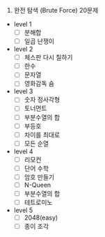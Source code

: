 1. 완전 탐색 (Brute Force) 20문제
* level 1
   * [ ] 분해합 
   * [ ] 일곱 난쟁이
   
* level 2
   * [ ] 체스판 다시 칠하기 
   * [ ] 한수
   * [ ] 문자열
   * [ ] 영화감독 숌
   
* level 3
   * [ ] 숫자 정사각형
   * [ ] 토너먼트
   * [ ] 부분수열의 합
   * [ ] 부등호
   * [ ] 차이를 최대로
   * [ ] 모든 순열

* level 4
   * [ ] 리모컨
   * [ ] 단어 수학
   * [ ] 암호 만들기
   * [ ] N-Queen
   * [ ] 부분수열의 합
   * [ ] 테트로미노

* level 5
   * [ ] 2048(easy)
   * [ ] 종이 조각

